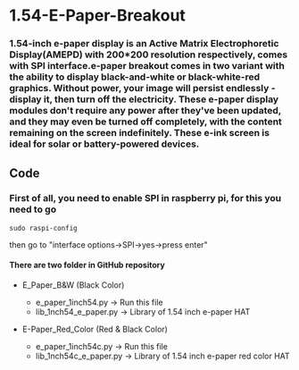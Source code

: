 # 1.54-E-Paper-Breakout

### 1.54-inch e-paper display is an Active Matrix Electrophoretic Display(AMEPD) with 200*200 resolution respectively, comes with SPI interface.e-paper breakout comes in two variant with the ability to display black-and-white or black-white-red graphics. Without power, your image will persist endlessly - display it, then turn off the electricity. These e-paper display modules don't require any power after they've been updated, and they may even be turned off completely, with the content remaining on the screen indefinitely. These e-ink screen is ideal for solar or battery-powered devices.


## Code
### First of all, you need to enable SPI in raspberry pi, for this you need to go 

```sudo raspi-config ``` 

then go to "interface options->SPI->yes->press enter" 
#### There are two folder in GitHub repository
 * E_Paper_B&W (Black Color)
   * e_paper_1inch54.py        -> Run this file
   * lib_1nch54_e_paper.py -> Library of 1.54 inch e-paper HAT
   
 * E-Paper_Red_Color (Red & Black Color)
   * e_paper_1inch54c.py  -> Run this file 
   * lib_1nch54c_e_paper.py    -> Library of 1.54 inch e-paper red color HAT
